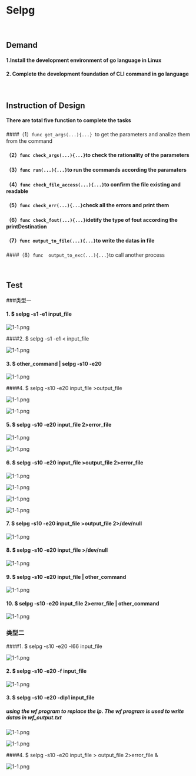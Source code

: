 # Selpg

</br>

## Demand

#### 1.Install the  development environment of go language in Linux

#### 2. Complete the development foundation of CLI command in go language

</br>

## Instruction of Design

#### There are total five function to complete the tasks

####（1）`func get_args(...){...} `to get  the parameters and analize them from the command

#### （2）`func check_args(...){...}`to check the rationality of the parameters

#### （3）`func run(...){...}`to run the commands according the paramaters

#### （4）`func check_file_access(...){...}`to confirm the file existing and readable 

#### （5）`func check_err(...){...}`check all the errors and print them

#### （6）`func check_fout(...){...}`idetify the type of fout according the printDestination

#### （7）`func output_to_file(...){...}`to write the datas in file

####（8）`func  output_to_exc(...){...}`to call another process

</br>

## Test

###类型一

#### 1. $ selpg -s1 -e1 input_file

![1-1.png](/结果截图/1-1.png)

####2. $ selpg -s1 -e1 < input_file

![1-1.png](/结果截图/1-2.png)

#### 3. $ other_command | selpg -s10 -e20

![1-1.png](/结果截图/1-3.png)

####4. $ selpg -s10 -e20 input_file >output_file

![1-1.png](/结果截图/1-4-1.png)

![1-1.png](/结果截图/1-4-2.png)

#### 5. $ selpg -s10 -e20 input_file 2>error_file

![1-1.png](/结果截图/1-5-1.png)

![1-1.png](/结果截图/1-5-2.png)

#### 6. $ selpg -s10 -e20 input_file >output_file 2>error_file

![1-1.png](/结果截图/1-6-1.png)

![1-1.png](/结果截图/1-6-2.png)

![1-1.png](/结果截图/1-6-3.png)

![1-1.png](/结果截图/1-6-4.png)

#### 7. $ selpg -s10 -e20 input_file >output_file 2>/dev/null

![1-1.png](/结果截图/1-7.png)

#### 8. $ selpg -s10 -e20 input_file >/dev/null

![1-1.png](/结果截图/1-8.png)

#### 9. $ selpg -s10 -e20 input_file | other_command

![1-1.png](/结果截图/1-9.png)

#### 10. $ selpg -s10 -e20 input_file 2>error_file | other_command

![1-1.png](/结果截图/1-10.png)

### 类型二

####1. $ selpg -s10 -e20 -l66 input_file

![1-1.png](/结果截图/2-1.png)

#### 2. $ selpg -s10 -e20 -f input_file

![1-1.png](/结果截图/2-2.png)

#### 3. $ selpg -s10 -e20 -dlp1 input_file

##### 	using the wf program to replace the lp. The wf program is used to write datas in wf_output.txt 

![1-1.png](/结果截图/3-1.png)

![1-1.png](/结果截图/3-2.png)

####4. $ selpg -s10 -e20 input_file > output_file 2>error_file &

![1-1.png](/结果截图/4.png)

















